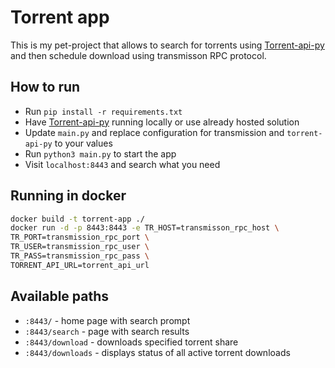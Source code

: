# Torrent app
This is my pet-project that allows to search for torrents using [Torrent-api-py](https://github.com/Ryuk-me/Torrent-Api-py) and then schedule download using transmisson RPC protocol.

## How to run
* Run `pip install -r requirements.txt`
* Have [Torrent-api-py](https://github.com/Ryuk-me/Torrent-Api-py) running locally or use already hosted solution
* Update `main.py` and replace configuration for transmission and `torrent-api-py` to your values
* Run `python3 main.py` to start the app
* Visit `localhost:8443` and search what you need

## Running in docker
```bash
docker build -t torrent-app ./
docker run -d -p 8443:8443 -e TR_HOST=transmisson_rpc_host \
TR_PORT=transmission_rpc_port \
TR_USER=transmission_rpc_user \
TR_PASS=transmission_rpc_pass \
TORRENT_API_URL=torrent_api_url
```

## Available paths
* `:8443/` - home page with search prompt
* `:8443/search` - page with search results
* `:8443/download` - downloads specified torrent share
* `:8443/downloads` - displays status of all active torrent downloads

